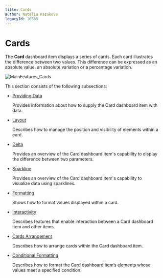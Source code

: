 ```yaml
---
title: Cards
author: Natalia Kazakova
legacyId: 16585
---
```

# Cards
The **Card** dashboard item displays a series of cards. Each card illustrates the difference between two values. This difference can be expressed as an absolute value, an absolute variation or a percentage variation.

![MainFeatures_Cards](../../../images/img18174.png)

This section consists of the following subsections:
* [Providing Data](cards/providing-data.md)
	
	Provides information about how to supply the Card dashboard item with data.
* [Layout](cards/layout.md)
	
	Describes how to manage the position and visibility of elements within a card.
* [Delta](cards/delta.md)
	
	Provides an overview of the Card dashboard item's capability to display the difference between two parameters.
* [Sparkline](cards/sparkline.md)
	
	Provides an overview of the Card dashboard item's capability to visualize data using sparklines.
* [Formatting](cards/formatting.md)
	
	Shows how to format values displayed within a card.
* [Interactivity](cards/interactivity.md)
	
	Describes features that enable interaction between a Card dashboard item and other items.
* [Cards Arrangement](cards/cards-arrangement.md)
	
	Describes how to arrange cards within the Card dashboard item.
* [Conditional Formatting](cards/conditional-formatting.md)	

	Describes how to format the Card dashboard item’s elements whose values meet a specified condition.	
